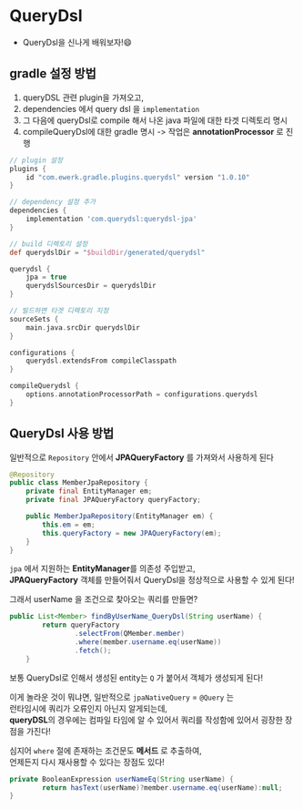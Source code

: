 # QueryDsl

* QueryDsl을 신나게 배워보자!😄

## gradle 설정 방법

1. queryDSL 관련 plugin을 가져오고,
2. dependencies 에서 query dsl 을 `implementation`
3. 그 다음에 queryDsl로 compile 해서 나온 java 파일에 대한 타겟 디렉토리 명시
4. compileQueryDsl에 대한 gradle 명시 -> 작업은 **annotationProcessor** 로 진행

```groovy
// plugin 설정
plugins {
    id "com.ewerk.gradle.plugins.querydsl" version "1.0.10"
}

// dependency 설정 추가
dependencies {
    implementation 'com.querydsl:querydsl-jpa'
}

// build 디렉토리 설정
def querydslDir = "$buildDir/generated/querydsl"

querydsl {
    jpa = true
    querydslSourcesDir = querydslDir
}

// 빌드하면 타겟 디렉토리 지정
sourceSets {
    main.java.srcDir querydslDir
}

configurations {
    querydsl.extendsFrom compileClasspath
}

compileQuerydsl {
    options.annotationProcessorPath = configurations.querydsl
}
```

## QueryDsl 사용 방법

일반적으로 `Repository` 안에서 **JPAQueryFactory** 를 가져와서 사용하게 된다

```java
@Repository
public class MemberJpaRepository {
    private final EntityManager em;
    private final JPAQueryFactory queryFactory;

    public MemberJpaRepository(EntityManager em) {
        this.em = em;
        this.queryFactory = new JPAQueryFactory(em);
    }
}
```

`jpa` 에서 지원하는 **EntityManager**를 의존성 주입받고,  
**JPAQueryFactory** 객체를 만들어줘서 QueryDsl을 정상적으로 사용할 수 있게 된다!

그래서 userName 을 조건으로 찾아오는 쿼리를 만들면?

```java
public List<Member> findByUserName_QueryDsl(String userName) {
        return queryFactory
                .selectFrom(QMember.member)
                .where(member.username.eq(userName))
                .fetch();
    }
```

보통 QueryDsl로 인해서 생성된 entity는 `Q` 가 붙어서 객체가 생성되게 된다!

이게 놀라운 것이 뭐냐면, 일반적으로 `jpaNativeQuery` = `@Query` 는   
런타임시에 쿼리가 오류인지 아닌지 알게되는데,  
**queryDSL**의 경우에는 컴파일 타임에 알 수 있어서 쿼리를 작성함에 있어서 굉장한 장점을 가진다!

심지어 `where` 절에 존재하는 조건문도 **메서드** 로 추출하여,  
언제든지 다시 재사용할 수 있다는 장점도 있다!

```java
private BooleanExpression userNameEq(String userName) {
        return hasText(userName)?member.username.eq(userName):null;
}
```

